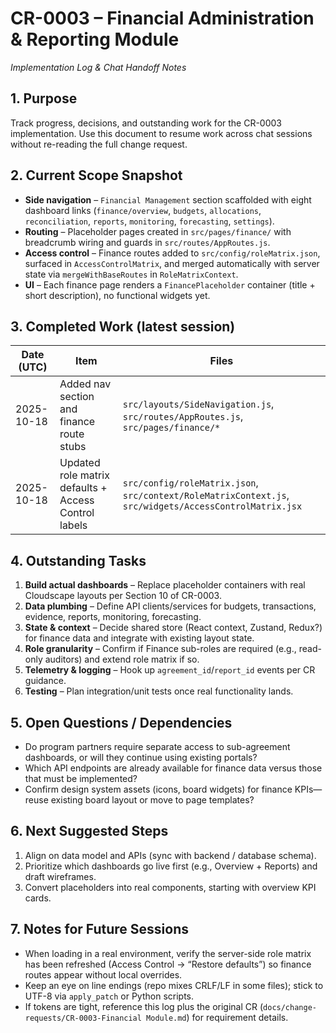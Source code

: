 # CR-0003 – Financial Administration & Reporting Module  
_Implementation Log & Chat Handoff Notes_

## 1. Purpose
Track progress, decisions, and outstanding work for the CR-0003 implementation. Use this document to resume work across chat sessions without re-reading the full change request.

## 2. Current Scope Snapshot
* **Side navigation** – `Financial Management` section scaffolded with eight dashboard links (`finance/overview`, `budgets`, `allocations`, `reconciliation`, `reports`, `monitoring`, `forecasting`, `settings`).
* **Routing** – Placeholder pages created in `src/pages/finance/` with breadcrumb wiring and guards in `src/routes/AppRoutes.js`.
* **Access control** – Finance routes added to `src/config/roleMatrix.json`, surfaced in `AccessControlMatrix`, and merged automatically with server state via `mergeWithBaseRoutes` in `RoleMatrixContext`.
* **UI** – Each finance page renders a `FinancePlaceholder` container (title + short description), no functional widgets yet.

## 3. Completed Work (latest session)
| Date (UTC) | Item | Files |
|------------|------|-------|
| 2025-10-18 | Added nav section and finance route stubs | `src/layouts/SideNavigation.js`, `src/routes/AppRoutes.js`, `src/pages/finance/*` |
| 2025-10-18 | Updated role matrix defaults + Access Control labels | `src/config/roleMatrix.json`, `src/context/RoleMatrixContext.js`, `src/widgets/AccessControlMatrix.jsx` |

## 4. Outstanding Tasks
1. **Build actual dashboards** – Replace placeholder containers with real Cloudscape layouts per Section 10 of CR-0003.
2. **Data plumbing** – Define API clients/services for budgets, transactions, evidence, reports, monitoring, forecasting.
3. **State & context** – Decide shared store (React context, Zustand, Redux?) for finance data and integrate with existing layout state.
4. **Role granularity** – Confirm if Finance sub-roles are required (e.g., read-only auditors) and extend role matrix if so.
5. **Telemetry & logging** – Hook up `agreement_id`/`report_id` events per CR guidance.
6. **Testing** – Plan integration/unit tests once real functionality lands.

## 5. Open Questions / Dependencies
* Do program partners require separate access to sub-agreement dashboards, or will they continue using existing portals?
* Which API endpoints are already available for finance data versus those that must be implemented?
* Confirm design system assets (icons, board widgets) for finance KPIs—reuse existing board layout or move to page templates?

## 6. Next Suggested Steps
1. Align on data model and APIs (sync with backend / database schema).
2. Prioritize which dashboards go live first (e.g., Overview + Reports) and draft wireframes.
3. Convert placeholders into real components, starting with overview KPI cards.

## 7. Notes for Future Sessions
* When loading in a real environment, verify the server-side role matrix has been refreshed (Access Control → “Restore defaults”) so finance routes appear without local overrides.
* Keep an eye on line endings (repo mixes CRLF/LF in some files); stick to UTF-8 via `apply_patch` or Python scripts.
* If tokens are tight, reference this log plus the original CR (`docs/change-requests/CR-0003-Financial Module.md`) for requirement details.

